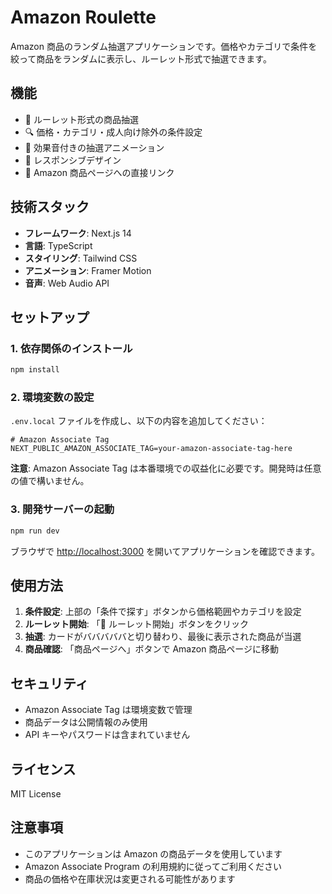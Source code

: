 # Amazon Roulette

Amazon 商品のランダム抽選アプリケーションです。価格やカテゴリで条件を絞って商品をランダムに表示し、ルーレット形式で抽選できます。

## 機能

- 🎰 ルーレット形式の商品抽選
- 🔍 価格・カテゴリ・成人向け除外の条件設定
- 🎵 効果音付きの抽選アニメーション
- 📱 レスポンシブデザイン
- 🛒 Amazon 商品ページへの直接リンク

## 技術スタック

- **フレームワーク**: Next.js 14
- **言語**: TypeScript
- **スタイリング**: Tailwind CSS
- **アニメーション**: Framer Motion
- **音声**: Web Audio API

## セットアップ

### 1. 依存関係のインストール

```bash
npm install
```

### 2. 環境変数の設定

`.env.local` ファイルを作成し、以下の内容を追加してください：

```env
# Amazon Associate Tag
NEXT_PUBLIC_AMAZON_ASSOCIATE_TAG=your-amazon-associate-tag-here
```

**注意**: Amazon Associate Tag は本番環境での収益化に必要です。開発時は任意の値で構いません。

### 3. 開発サーバーの起動

```bash
npm run dev
```

ブラウザで [http://localhost:3000](http://localhost:3000) を開いてアプリケーションを確認できます。

## 使用方法

1. **条件設定**: 上部の「条件で探す」ボタンから価格範囲やカテゴリを設定
2. **ルーレット開始**: 「🎰 ルーレット開始」ボタンをクリック
3. **抽選**: カードがバババババと切り替わり、最後に表示された商品が当選
4. **商品確認**: 「商品ページへ」ボタンで Amazon 商品ページに移動

## セキュリティ

- Amazon Associate Tag は環境変数で管理
- 商品データは公開情報のみ使用
- API キーやパスワードは含まれていません

## ライセンス

MIT License

## 注意事項

- このアプリケーションは Amazon の商品データを使用しています
- Amazon Associate Program の利用規約に従ってご利用ください
- 商品の価格や在庫状況は変更される可能性があります
